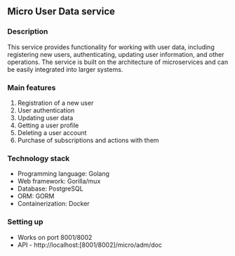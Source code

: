 ## Micro User Data service

### Description

This service provides functionality for working with user data, including registering new users, authenticating, updating user information, and other operations. The service is built on the architecture of microservices and can be easily integrated into larger systems.

### Main features

1. Registration of a new user
2. User authentication
3. Updating user data
4. Getting a user profile
5. Deleting a user account
6. Purchase of subscriptions and actions with them

### Technology stack

- Programming language: Golang
- Web framework: Gorilla/mux
- Database: PostgreSQL
- ORM: GORM
- Containerization: Docker

### Setting up

- Works on port 8001/8002
- API - http://localhost:[8001/8002]/micro/adm/doc
